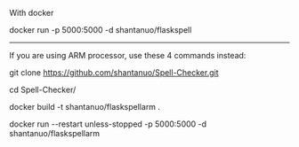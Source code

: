 With docker 

docker run -p 5000:5000 -d shantanuo/flaskspell
_____

If you are using ARM processor, use these 4 commands instead:

git clone https://github.com/shantanuo/Spell-Checker.git

cd Spell-Checker/

docker build -t shantanuo/flaskspellarm .

docker run  --restart unless-stopped -p 5000:5000 -d shantanuo/flaskspellarm


